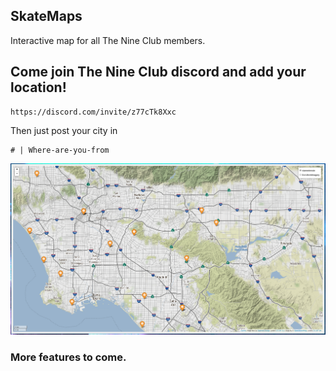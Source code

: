 ## SkateMaps
Interactive map for all The Nine Club members.

## Come join The Nine Club discord and add your location!
```
https://discord.com/invite/z77cTk8Xxc
```
Then just post your city in 
```
# | Where-are-you-from
```

<p align="center">
  <img src="https://github.com/kyli0x/skatemaps/blob/main/skatemaps001.png">
</p>

### More features to come.

